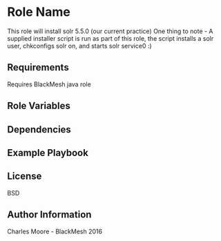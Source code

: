 Role Name
=========

This role will install solr 5.5.0 (our current practice)
One thing to note - A supplied installer script is run as part of this role, the script installs a solr user, chkconfigs solr on, and starts solr service0 :)

Requirements
------------

Requires BlackMesh java role

Role Variables
--------------

Dependencies
------------

Example Playbook
----------------

License
-------

BSD

Author Information
------------------

Charles Moore - BlackMesh 2016
